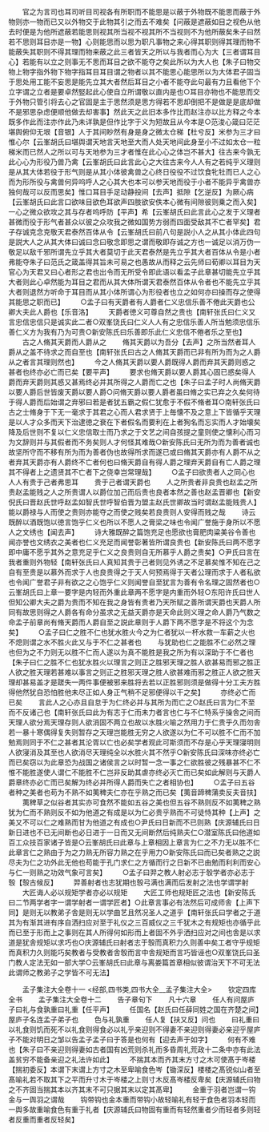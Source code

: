 <!-- { "loadSidebar": true } -->
　　官之为言司也耳司听目司视各有所职而不能思是以蔽于外物既不能思而蔽于外物则亦一物而已又以外物交于此物其引之而去不难矣【问蔽是遮蔽如目之视色从他去时便是为他所遮蔽若能思则视其所当视不视其所不当视则不为他所蔽矣朱子曰然若不思则耳目亦是一物】心则能思而以思为职凡事物之来心得其职则得其理而物不能蔽失其职则不得其理而物来蔽之此三者皆天之所以与我者而心为大【三者谓耳目心】若能有以立之则事无不思而耳目之欲不能夺之矣此所以为大人也【朱子曰物交物上物字指外物下物字指耳目耳目谓之物者以其不能思心能思所以为大体君子固当于思处用工能不妄思是能先立其大者然后耳目之小者不能夺此句最有力且看他下个立字谓之立者是要卓然竪起此心使自立所谓敬以直内是也○耳目亦物也不能思而交于外物只管引将去心之官固是主于思然须是思方得若不思却倒把不是做是是底却做不是邪思杂虑便顺他做去却害事】然此天之此旧本多作比而赵注亦以比方释之今本既多作此而注亦作此乃未详孰是但作比字于义为短故且从今本是○范浚心箴曰茫茫堪舆俯仰无垠【音银】人于其间眇然有身是身之微太仓稊【杜兮反】米参为三才曰惟心尔【云峯胡氏曰堪舆谓天地言天地至大而人处天地间此身至小不过如太仓一粒稊米而已然人之所以可与天地参为三才者惟在此心心之体岂不甚大】往古来今孰无此心心为形役乃兽乃禽【云峯胡氏曰此言此心之大往古来今人人有之若纯乎义理则是从其大体若役于形气则是从其小体彼禽兽之心终日役役不过饮食牝牡而已人之心而为形所役与禽兽何异呜呼人之心其大也本可以参天地而役于小者不能异乎禽兽亦独何哉可以反而思矣】惟口耳目手足动静投间【去声】抵隙【乞逆反】为厥心病【云峯胡氏曰此言口欲味目欲色耳欲声四肢欲安佚本心微有间隙彼则乗之而入矣】一心之微众欲攻之其与存者呜呼防【平声】希【云峯胡氏曰此言此心之发于义理者甚微而役于形气者甚众以彼之众攻我之微如国势方弱而四面受敌其不亡者罕矣】君子存诚克念克敬天君泰然百体从令【云峯胡氏曰前八句是説小人之从其小体此四句是説大人之从其大体曰诚曰念曰敬念即思之谓而敬即存诚之方也一诚足以消万伪一敬足以敌千邪所谓先立乎其大者莫切于此天君泰然是先立乎其大者百体从令是小者弗能夺朱子曰范氏之箴盖得其旨未可易之也愚故从而释之云先师曰荀卿以耳目为天官心为天君又曰心者形之君也出令而无所受令即此语以看孟子此章甚切能先立乎其大者则此心卓然能为耳目之君而从其大体所谓天君泰然百体从令者也不能先立乎其大者则退然方听命于耳目而从其小体所谓心为形役者也立之如何亦曰操而存之使得其能思之职而已】
　　○孟子曰有天爵者有人爵者仁义忠信乐善不倦此天爵也公卿大夫此人爵也【乐音洛】
　　天爵者徳义可尊自然之贵也【南轩张氏曰仁义又言忠信忠信只是诚实此二者○双峯饶氏曰仁义人人有之忠信乐善人所当勉须忠信乐善仁义方为我有乃为可贵○新安陈氏曰乐善即乐此仁义忠信不倦者乐之至也】
　　古之人脩其天爵而人爵从之
　　脩其天爵以为吾分【去声】之所当然者耳人爵从之盖不待求之而自至也【南轩张氏曰古之人脩其天爵而已非有所为而为之人爵从之者言其理则然也】
　　今之人脩其天爵以要人爵既得人爵而弃其天爵则惑之甚者也终亦必亡而已矣【要平声】
　　要求也脩天爵以要人爵其心固已惑矣得人爵而弃天爵则其惑又甚焉终必并其所得之人爵而亡之也【朱子曰孟子时人尚脩天爵以要人爵后世皆废天爵以要人爵○问脩天爵以要人爵者虽曰脩之实已弃之久矣何待于得人爵而后始谓之弃邪曰若是者犹五霸之假仁犹愈于不假不脩者耳○南轩张氏曰古之士脩身于下无一毫求于其君之心而人君求贤于上毎懐不及之意上下皆循乎天理是以人才众多而天下治逮徳之衰在下者假名而要利在上者狥名而忘实而人才始壊矣降及后世则不复以仁义忠信取士而乃求之于文艺之间自孩提之童则使之懐利心而习为文辞则并与其假者而不务矣则人才何怪其难哉○新安陈氏曰无所为而为善者诚也故坚所守而不移有所为而为善者伪也故得所求而遂已或曰脩其天爵亦有人爵不从之者弃其天爵亦有人爵终不亡者何也曰脩天爵自有得人爵之理弃天爵自有亡人爵之理其不得者上之遗贤其不亡者下之侥幸岂常理哉】
　　○孟子曰欲贵者人之同心也人人有贵于己者弗思耳
　　贵于己者谓天爵也
　　人之所贵者非良贵也赵孟之所贵赵孟能贱之人之所贵谓人以爵位加己而后贵也良者本然之善也赵孟晋卿也【新安倪氏曰晋赵氏世呼赵孟如智氏世呼智伯晋为盟主赵氏世卿故当时谓赵孟能贱贵人】能以爵禄与人而使之贵则亦能夺之而使之贱矣若良贵则人安得而贱之哉
　　诗云既醉以酒既饱以徳言饱乎仁义也所以不愿人之膏梁之味也令闻广誉施于身所以不愿人之文绣也【闻去声】
　　诗大雅既醉之篇饱充足也愿欲也膏肥肉粱美谷令善也闻亦誉也文绣衣之美者也仁义充足而闻誉彰著皆所谓良贵也【新安陈氏曰两不愿字即中庸不愿乎其外之意充足乎仁义之良贵则自无所慕乎人爵之贵矣】○尹氏曰言在我者重则外物轻【南轩张氏曰人真知其贵于己者则见外诱之不足慕矣惟不知在己之自有至贵是以慕外而求于人也良贵得之于天人何预焉得于天者公理而求于人者私欲也令闻广誉君子非有欲之之心饱乎仁义则闻誉自至犹言为善有令名理之固然者也○云峯胡氏曰上章一要字是内轻而外重此章两不愿字是内重而外轻○东阳许氏曰世人但知公卿大夫之爵为贵而不知在我之身皆有贵者乃天所赋之善所谓天爵也天爵人所同有故思则得之人爵各有命分虽求之无益天爵亦是天命此则义理之命人爵乃气数之命孟子前章尚有脩天爵而人爵自至之説此章则于人爵下两不愿字是不将这个为念矣】
　　○孟子曰仁之胜不仁也犹水胜火今之为仁者犹以一杯水救一车薪之火也不熄则谓之水不胜火此又与于不仁之甚者也
　　与犹助也仁之能胜不仁必然之理也但为之不力则无以胜不仁而人遂以为真不能胜是我之所为有以深助于不仁者也【朱子曰仁之胜不仁也犹水胜火以理言之则正之胜邪天理之胜人欲甚易而邪之胜正人欲之胜天理若甚难以事言之则正之胜邪天理之胜人欲甚难而邪之胜正人欲之胜天理却甚易盖才是蹉失一两件事便被邪来胜将去若以正胜邪则须是做得十分工夫方胜得他然犹自恐怕胜他未尽正如人身正气稍不足邪便得以干之矣】
　　亦终必亡而已矣
　　言此人之心亦且自怠于为仁终必并与其所为而亡之○赵氏曰言为仁不至而不反诸己也【南轩张氏曰此为有志于仁而未力者言也仁与不仁特系乎操舎之间而天理人欲分焉天理存则人欲消固不两立也故以水胜火喻之然用力于仁贵乎久而勿舎若一暴十寒偶得复失则暂存之天理岂能胜无穷之人欲遂以为仁不可以胜不仁而不加勉焉则同于不仁之甚者其沦胥以亡也必矣学者观此可斯须而不存是心乎天理寖明则人欲寖消及其至也人欲消尽天理纯全以水胜火其不然乎○新安陈氏曰深味亦终必亡而已矣窃以为此章恐为战国之诸侯言之以时暂一念一事之仁欲胜彼之残暴甚不仁不惟不能胜遂使人谓仁不能胜不仁岂非反助其虐亦终必灭亡而已矣如此解则与天爵人爵章终亦必亡而已矣解为终必并所得人爵而失亡之者相协也】
　　○孟子曰五谷者种之美者也苟为不熟不如荑稗夫仁亦在乎熟之而已矣【荑音蹄稗蒲卖反夫音扶】
　　荑稗草之似谷者其实亦可食然不能如五谷之美也但五谷不熟则反不如荑稗之熟犹为仁而不熟则反不如为他道之有成是以为仁必贵乎熟而不可徒恃其种【上声】之美又不可以仁之难熟而甘为他道之有成也○尹氏曰日新而不已则熟【庆源辅氏曰日新日进也不已无间断也必日进于一日而又无间断然后纯熟夫仁○潜室陈氏曰他道如百工众技百家诸子皆是○云峯胡氏曰此章与上章相因上章言为仁之不力无以胜不仁此章言仁之熟由于为之力熟无所容力熟之在乎用力○新安陈氏曰而已矣者熟之之説尽夫为仁之功外此无他也苟能于孔门求仁之方循而行之日新不已由勉而利利而安心与仁一则熟之功效气象可言矣】
　　○孟子曰羿之教人射必志于彀学者亦必志于彀【彀古候反】
　　羿善射者也志犹期也彀弓满也满而后发射之法也学谓学射
　　大匠诲人必以规矩学者亦必以规矩
　　大匠工师也规矩匠之法也【新安陈氏曰二节两学者字一谓学射者一谓学匠者】○此章言事必有法然后可成师舎【上声下同】是则无以教弟子舎是则无以学曲艺且然况圣人之道乎【南轩张氏曰学者之于道其为有渐其进有序自洒扫应对至于礼仪之三百威仪之三千犹木之有规矩也亦循乎此而已至于形而上之事则在其人所得何如形而上者固不外乎洒扫应对之间也舎是以求道是犹舎规矩以求巧也○庆源辅氏曰射者志于彀而真积力久则善中矣工者守乎规矩而真积力久则能巧矣教者与受教者舎彀而言中舎规矩而言巧皆诬也○双峯饶氏曰圣门教人定法无如一部大学○云峯胡氏曰此章与离娄篇首章相似彼谓治天下不可无法此谓师之教弟子之学皆不可无法】

　　孟子集注大全卷十一
<经部,四书类,四书大全__孟子集注大全>
　　钦定四库全书
　　孟子集注大全卷十二
　　告子章句下
　　凡十六章
　　任人有问屋庐子曰礼与食孰重曰礼重【任平声】
　　任国名【赵氏曰任薛同姓之国在齐楚之间】屋庐子名连孟子弟子也
　　色与礼孰重
　　任人复【扶又反】问也
　　曰礼重曰以礼食则饥而死不以礼食则得食必以礼乎亲迎则不得妻不亲迎则得妻必亲迎乎屋庐子不能对明日之邹以告孟子孟子曰于答是也何有【迎去声于如字】
　　何有不难也【朱子曰不亲迎则得妻如古者国有凶荒则杀礼而多昏周礼荒政十二条中亦有此法盖贫穷不能备亲迎之礼法许如此】
　　不揣其本而齐其末方寸之木可使髙于岑楼【揣初委反】本谓下末谓上方寸之木至卑喻食色岑【锄深反】楼楼之髙锐似山者至髙喻礼若不取其下之平而升寸木于岑楼之上则寸木反髙岑楼反卑矣【庆源辅氏曰物之不齐固当揣其本以齐其末不可只据其末以定其髙卑】
　　金重于羽者岂谓一钩金与一舆羽之谓哉
　　钩带钩也金本重而带钩小故轻喻礼有轻于食色者羽本轻而一舆多故重喻食色有重于礼者【庆源辅氏曰物固有重而有轻然重者少而轻者多则轻者反重而重者反轻矣】
